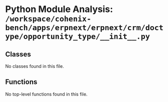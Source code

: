 # Python Module Analysis: `/workspace/cohenix-bench/apps/erpnext/erpnext/crm/doctype/opportunity_type/__init__.py`

## Classes

No classes found in this file.


## Functions

No top-level functions found in this file.

